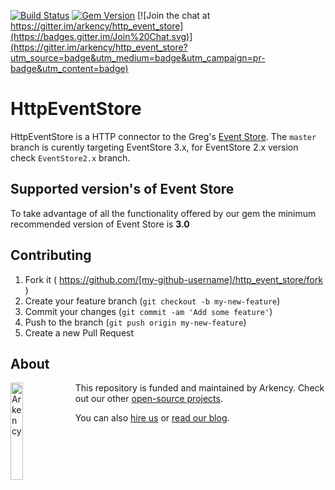 [![Build Status](https://travis-ci.org/arkency/http_event_store.svg?branch=master)](https://travis-ci.org/arkency/http_event_store)
[![Gem Version](https://badge.fury.io/rb/http_event_store.svg)](http://badge.fury.io/rb/http_event_store)
[![Join the chat at https://gitter.im/arkency/http_event_store](https://badges.gitter.im/Join%20Chat.svg)](https://gitter.im/arkency/http_event_store?utm_source=badge&utm_medium=badge&utm_campaign=pr-badge&utm_content=badge)

# HttpEventStore

HttpEventStore is a HTTP connector to the Greg's [Event Store](https://geteventstore.com/).
The `master` branch is curently targeting EventStore 3.x, for EventStore 2.x version check `EventStore2.x` branch.

## Supported version's of Event Store

To take advantage of all the functionality offered by our gem the minimum recommended version of Event Store is **3.0**

## Contributing

1. Fork it ( https://github.com/[my-github-username]/http_event_store/fork )
2. Create your feature branch (`git checkout -b my-new-feature`)
3. Commit your changes (`git commit -am 'Add some feature'`)
4. Push to the branch (`git push origin my-new-feature`)
5. Create a new Pull Request

## About

<img src="http://arkency.com/images/arkency.png" alt="Arkency" width="20%" align="left" />

This repository is funded and maintained by Arkency. Check out our other [open-source projects](https://github.com/arkency).

You can also [hire us](http://arkency.com) or [read our blog](http://blog.arkency.com).
